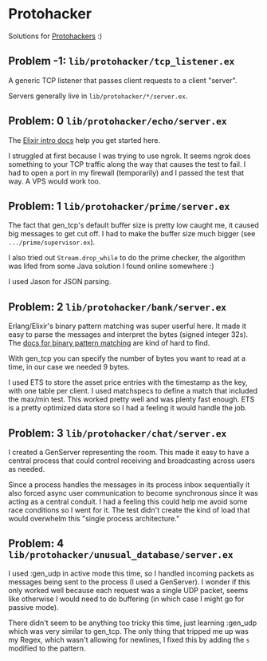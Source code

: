 # Protohacker

Solutions for [Protohackers](https://protohackers.com) :)

## Problem -1: `lib/protohacker/tcp_listener.ex`

A generic TCP listener that passes client requests to a client "server".

Servers generally live in `lib/protohacker/*/server.ex`.

## Problem: 0 `lib/protohacker/echo/server.ex`

The [Elixir intro docs](https://elixir-lang.org/getting-started/mix-otp/task-and-gen-tcp.html) help you get started here.

I struggled at first because I was trying to use ngrok. It seems ngrok does something to your TCP traffic along the way that causes the test to fail. I had to open a port in my firewall (temporarily) and I passed the test that way. A VPS would work too.

## Problem: 1 `lib/protohacker/prime/server.ex`

The fact that gen_tcp's default buffer size is pretty low caught me, it caused big messages to get cut off. I had to make the buffer size much bigger (see `.../prime/supervisor.ex`).

I also tried out `Stream.drop_while` to do the prime checker, the algorithm was lifed from some Java solution I found online somewhere :)

I used Jason for JSON parsing.

## Problem: 2 `lib/protohacker/bank/server.ex`

Erlang/Elixir's binary pattern matching was super userful here. It made it easy to parse the messages and interpret the bytes (signed integer 32s). The [docs for binary pattern matching](https://hexdocs.pm/elixir/Kernel.SpecialForms.html#%3C%3C%3E%3E/1) are kind of hard to find.

With gen_tcp you can specify the number of bytes you want to read at a time, in our case we needed 9 bytes.

I used ETS to store the asset price entries with the timestamp as the key, with one table per client. I used matchspecs to define a match that included the max/min test. This worked pretty well and was plenty fast enough. ETS is a pretty optimized data store so I had a feeling it would handle the job.

## Problem: 3 `lib/protohacker/chat/server.ex`

I created a GenServer representing the room. This made it easy to have a central process that could control receiving and broadcasting across users as needed.

Since a process handles the messages in its process inbox sequentially it also forced async user communication to become synchronous since it was acting as a central conduit. I had a feeling this could help me avoid some race conditions so I went for it. The test didn't create the kind of load that would overwhelm this "single process architecture."

## Problem: 4 `lib/protohacker/unusual_database/server.ex`

I used :gen_udp in active mode this time, so I handled incoming packets as messages being sent to the process (I used a GenServer). I wonder if this only worked well because each request was a single UDP packet, seems like otherwise I would need to do buffering (in which case I might go for passive mode).

There didn't seem to be anything too tricky this time, just learning :gen_udp which was very similar to gen_tcp. The only thing that tripped me up was my Regex, which wasn't allowing for newlines, I fixed this by adding the `s` modified to the pattern.
